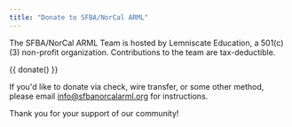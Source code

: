 ```yaml
---
title: "Donate to SFBA/NorCal ARML"
---
```


The SFBA/NorCal ARML Team is hosted by Lemniscate Education, a 501(c)(3)
non-profit organization. Contributions to the team are tax-deductible.

{{ donate() }}

If you'd like to donate via check, wire transfer, or some other method, please
email info@sfbanorcalarml.org for instructions.

Thank you for your support of our community!
